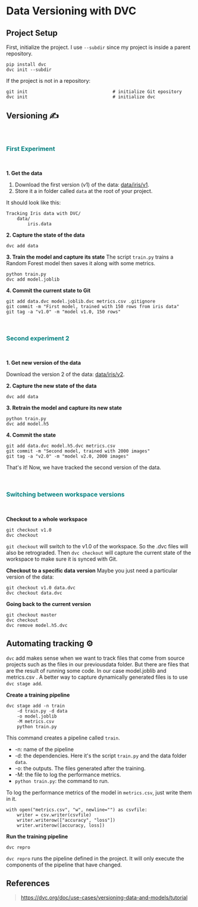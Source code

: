 # Data Versioning with DVC 


## Project Setup
First, initialize the project. I use `--subdir` since my project is inside a parent repository.
```
pip install dvc
dvc init --subdir
```

If the project is not in a repository:
```
git init                                # initialize Git epository
dvc init                                # initialize dvc
```


## Versioning ✍️

<br>
<h3 style="color:teal; font-weight:bold">First Experiment</h3>
<br>

**1. Get the data**

1. Download the first version (v1) of the data: [data/iris/v1](https://github.com/BecayeSoft/Machine-Learning/tree/main/Experiment%20Tracking%20and%20Versioning/data/iris/v1).
2. Store it a in folder called `data` at the root of your project.

It should look like this:
```
Tracking Iris data with DVC/
    data/
        iris.data
```

**2. Capture the state of the data**
```
dvc add data
```

**3. Train the model and capture its state**
The script `train.py` trains a Random Forest model then saves it along with some metrics.
```
python train.py
dvc add model.joblib
```

**4. Commit the current state to Git**
```
git add data.dvc model.joblib.dvc metrics.csv .gitignore
git commit -m "First model, trained with 150 rows from iris data"
git tag -a "v1.0" -m "model v1.0, 150 rows"
```


<br>
<h3 style="color:teal; font-weight:bold">Second experiment 2</h3>
<br>

**1. Get new version of the data**

Download the version 2 of the data: [data/iris/v2](https://medium.com/r/?url=https%3A%2F%2Fgithub.com%2FBecayeSoft%2FMachine-Learning%2Fblob%2Fmain%2FExperiment%2520Tracking%2520and%2520Versioning%2Fdata%2Firis%2Fv2%2Firis.data).

**2. Capture the new state of the data**
```
dvc add data
```

**3. Retrain the model and capture its new state**
```
python train.py
dvc add model.h5
```

**4. Commit the state**
```
git add data.dvc model.h5.dvc metrics.csv
git commit -m "Second model, trained with 2000 images"
git tag -a "v2.0" -m "model v2.0, 2000 images"
```

That's it! Now, we have tracked the second version of the data.


<br>
<h3 style="color:teal; font-weight:bold">Switching between workspace versions</h3>
<br>

**Checkout to a whole workspace**
```
git checkout v1.0
dvc checkout
```

`git checkout` will switch to the v1.0 of the workspace. So the .dvc files will also be retrograded.
Then  `dvc checkout` will capture the current state of the workspace to make sure it is synced with Git.

**Checkout to a specific data version**
Maybe you just need a particular version of the data:
```
git checkout v1.0 data.dvc
dvc checkout data.dvc
```

**Going back to the current version**
```
git checkout master
dvc checkout
dvc remove model.h5.dvc
```


## Automating tracking ⚙️

`dvc` add makes sense when we want to track files that come from source projects such as the files in our previousdata folder. But there are files that are the result of running some code. In our case model.joblib and metrics.csv .
A better way to capture dynamically generated files is to use `dvc stage add`.

**Create a training pipeline**
```
dvc stage add -n train 
    -d train.py -d data 
    -o model.joblib 
    -M metrics.csv 
    python train.py
```

This command creates a pipeline called `train`.
* -n: name of the pipeline
* -d: the dependencies. Here it's the script `train.py` and the data folder `data`.
* -o: the outputs. The files generated after the training.
* -M: the file to log the performance metrics.
* `python train.py`: the command to run. 

To log the performance metrics of the model in `metrics.csv`, just write them in it.
```
with open("metrics.csv", "w", newline="") as csvfile:
    writer = csv.writer(csvfile)
    writer.writerow(["accuracy", "loss"])
    writer.writerow([accuracy, loss])
```

**Run the training pipeline**
```
dvc repro
```

`dvc repro` runs the pipeline defined in the project. It will only execute the components of the pipeline that have changed.


## References
> https://dvc.org/doc/use-cases/versioning-data-and-models/tutorial
